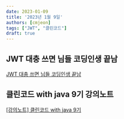 ```yaml
---
date: 2023-01-09
title: '2023년 1월 9일'
authors: [cmjeon]
tags: ["JWT", "클린코드"]
draft: true
---
```


## JWT 대충 쓰면 님들 코딩인생 끝남

[JWT 대충 쓰면 님들 코딩인생 끝남](https://www.youtube.com/watch?v=XXseiON9CV0)

## 클린코드 with java 9기 강의노트

[[강의노트] 클린코드 with java 9기](https://wikidocs.net/book/4861)
